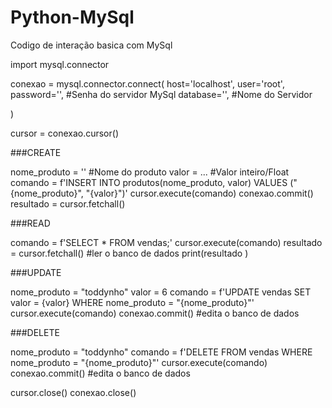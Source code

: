 # Python-MySql
Codigo de interação basica com MySql

import mysql.connector

conexao = mysql.connector.connect(
    host='localhost',
    user='root',
    password='', #Senha do servidor MySql
    database='', #Nome do Servidor
    
)

cursor = conexao.cursor()

###CREATE

nome_produto = '' #Nome do produto 
valor = ... #Valor inteiro/Float
comando = f'INSERT INTO produtos(nome_produto, valor) VALUES ("{nome_produto}", "{valor}")'
cursor.execute(comando) 
conexao.commit() 
resultado = cursor.fetchall() 


###READ

comando = f'SELECT * FROM vendas;'
cursor.execute(comando) 
resultado = cursor.fetchall() #ler o banco de dados
print(resultado )

###UPDATE

nome_produto = "toddynho"
valor = 6
comando = f'UPDATE vendas SET valor = {valor} WHERE nome_produto = "{nome_produto}"'
cursor.execute(comando) 
conexao.commit() #edita o banco de dados

###DELETE

nome_produto = "toddynho"
comando = f'DELETE FROM vendas WHERE nome_produto = "{nome_produto}"'
cursor.execute(comando) 
conexao.commit() #edita o banco de dados

cursor.close()
conexao.close()
